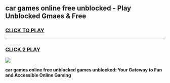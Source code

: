 
## car games online free unblocked - Play Unblocked Gmaes & Free
<h3>
<a href="https://news.freeplayer.one?title=car_games_online_free_unblocked&ref=23F">CLICK TO PLAY</a></h3>
<hr>

<h3>
<a href="https://news.freeplayer.one?title=car_games_online_free_unblocked&ref=23F">CLICK 2 PLAY</a>
  
</h3>

<a href="https://news.freeplayer.one?title=car_games_online_free_unblocked&ref=23F/"><img src="https://clearcache.store/games.png"></a>


**car games online free unblocked games unblocked: Your Gateway to Fun and Accessible Online Gaming**
